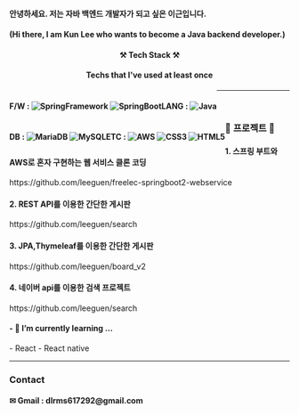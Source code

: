 #### 안녕하세요. 저는 자바 백엔드 개발자가 되고 싶은 이근입니다.</p>
#### (Hi there, I am Kun Lee who wants to become a Java backend developer.)

<h4 align="center">⚒ Tech Stack ⚒</h4>
<h4 align="center">Techs that I've used at least once</h4>
<div align="center">
<div style="float:left" align="center">
  <h4 align="left">F/W : 
   <img alt="SpringFramework" src ="https://img.shields.io/badge/Spring-6DB33F.svg?&style=for-the-badge&logo=Spring&logoColor=F7F4F4"/>
  <img alt="SpringBoot" src ="https://img.shields.io/badge/SpringBoot-6DB33F.svg?&style=for-the-badge&logo=SpringBoot&logoColor=F7F4F4"/>
</div>
  
<div style="float:left" align="center">
  <h4 align="left">LANG : 
  <img alt="Java" src ="https://img.shields.io/badge/Java-F7DF1E.svg?&style=for-the-badge&logo=Java&logoColor=070000"/>

</div>
  
<div style="float:left" align="center">
  <h4 align="left">DB : 
  <img alt="MariaDB" src ="https://img.shields.io/badge/MariaDB-003545.svg?&style=for-the-badge&logo=MariaDB&logoColor=F7F4F4"/>
    <img alt="MySQL" src ="https://img.shields.io/badge/MySQL-4479A1.svg?&style=for-the-badge&logo=MySQL&logoColor=white"/>
</div>  
  
<div style="float:left" align="center">
  <h4 align="left">ETC : 
  <img alt="AWS" src ="https://img.shields.io/badge/AWS-232F3E.svg?&style=for-the-badge&logo=Amazon AWS&logoColor=F7F4F4"/>
  <img alt="CSS3" src ="https://img.shields.io/badge/CSS3-1572B6.svg?&style=for-the-badge&logo=CSS3&logoColor=F7F4F4"/>
  <img alt="HTML5" src ="https://img.shields.io/badge/HTML5-E34F26.svg?&style=for-the-badge&logo=HTML5&logoColor=F7F4F4"/>
</div>  
  </div>
  
<hr><br>

<h3>📖 프로젝트 📖</h3>
<h4>1. 스프링 부트와 AWS로 혼자 구현하는 웹 서비스 클론 코딩 </h4>
https://github.com/leeguen/freelec-springboot2-webservice

<h4>2. REST API를 이용한 간단한 게시판 </h4>
https://github.com/leeguen/search

<h4>3. JPA,Thymeleaf를 이용한 간단한 게시판</h4>
https://github.com/leeguen/board_v2

<h4>4. 네이버 api를 이용한 검색 프로젝트</h4>
https://github.com/leeguen/search
  

<h4>- 🌱 I’m currently learning ... </h4>
- React 
- React native

<hr>
<h3> Contact </h3>
<h4>✉ Gmail : dlrms617292@gmail.com</h4>



<!--
**leeguen/leeguen** is a ✨ _special_ ✨ repository because its `README.md` (this file) appears on your GitHub profile.

Here are some ideas to get you started:

- 🔭 I’m currently working on ...
- 🌱 I’m currently learning ...
- 👯 I’m looking to collaborate on ...
- 🤔 I’m looking for help with ...
- 💬 Ask me about ...
- 📫 How to reach me: ...
- 😄 Pronouns: ...
- ⚡ Fun fact: ...
-->
  
  

